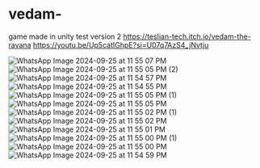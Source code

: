 # vedam-
game made in unity 
test version 2
https://teslian-tech.itch.io/vedam-the-ravana
https://youtu.be/Up5catIGhpE?si=U07q7AzS4_jNvtju

![WhatsApp Image 2024-09-25 at 11 55 07 PM](https://github.com/user-attachments/assets/f947c6d7-fc77-43a9-b3e7-9a1bc4b0d118)
![WhatsApp Image 2024-09-25 at 11 55 05 PM (2)](https://github.com/user-attachments/assets/c4b531c3-0988-47c8-99cf-da41b93e4bb1)
![WhatsApp Image 2024-09-25 at 11 54 57 PM](https://github.com/user-attachments/assets/6f974517-cf4d-4c1b-9128-abae0835cb0a)
![WhatsApp Image 2024-09-25 at 11 54 55 PM](https://github.com/user-attachments/assets/7dee4bd8-d8d8-4c8b-b9c4-0e552f661b13)
![WhatsApp Image 2024-09-25 at 11 55 05 PM (1)](https://github.com/user-attachments/assets/0b81a5f3-c1c0-4446-a049-ace75920291f)
![WhatsApp Image 2024-09-25 at 11 55 05 PM](https://github.com/user-attachments/assets/0961c505-ce78-4499-8175-6426361b44a1)
![WhatsApp Image 2024-09-25 at 11 55 02 PM (1)](https://github.com/user-attachments/assets/3bc19134-50b0-4e3b-9d80-dce574640c1e)
![WhatsApp Image 2024-09-25 at 11 55 02 PM](https://github.com/user-attachments/assets/348cba3e-1332-42a7-a704-59581c44ec30)
![WhatsApp Image 2024-09-25 at 11 55 01 PM](https://github.com/user-attachments/assets/c8f08c4e-499f-4550-b4aa-267b41fcc7f9)
![WhatsApp Image 2024-09-25 at 11 55 00 PM (1)](https://github.com/user-attachments/assets/c4096347-b09e-4397-bfc3-e9950c7da654)
![WhatsApp Image 2024-09-25 at 11 55 00 PM](https://github.com/user-attachments/assets/cb6710ba-79e5-4923-8ae1-814a2ae7a5f2)
![WhatsApp Image 2024-09-25 at 11 54 59 PM](https://github.com/user-attachments/assets/d716273d-3e54-449d-bc57-3cba82c39716)
